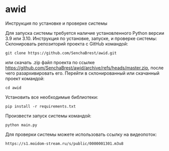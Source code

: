 # awid

Инструкция по установке и проверке системы

Для запуска системы требуется наличие установленного Python версии 3.9 или 3.10.
Инструкция по установке, запуске, и проверке системы:
Склонировать репозиторий проекта с GitHub командой: 

	git clone https://github.com/SenchaBrest/awid.git
или скачать .zip файл проекта по ссылке https://github.com/SenchaBrest/awid/archive/refs/heads/master.zip, после чего разархивировать его.
Перейти в склонированный или скачанный проект командой:

	cd awid
Установить все необходимые библиотеки:

	pip install -r requirements.txt
Произвести запуск системы командой:

	python main.py
Для проверки системы можете использовать ссылку на видеопоток:

	https://s1.moidom-stream.ru/s/public/0000001301.m3u8
